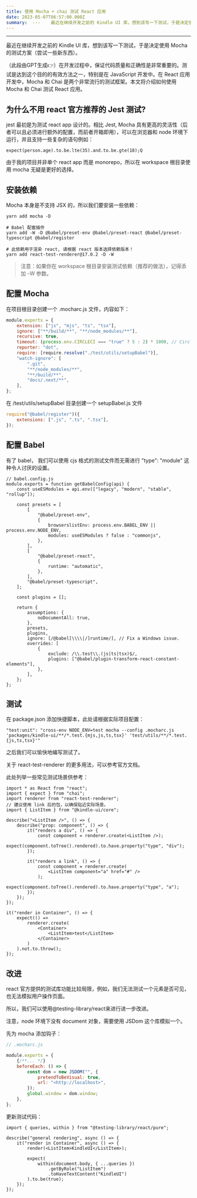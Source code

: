 ```yaml
---
title: 使用 Mocha + chai 测试 React 应用
date: 2023-05-07T06:57:00.000Z
summary:  ---    最近在继续开发之前的 Kindle UI 库，想到该写一下测试，于是决定使用 Moc
---
```



---



最近在继续开发之前的 Kindle UI 库，想到该写一下测试，于是决定使用 Mocha 的测试方案（尝试一些新东西）。

（此段由GPT生成👉）在开发过程中，保证代码质量和正确性是非常重要的。测试是达到这个目的的有效方法之一，特别是在 JavaScript 开发中。在 React 应用开发中，Mocha 和 Chai 是两个非常流行的测试框架。本文将介绍如何使用 Mocha 和 Chai 测试 React 应用。

## 为什么不用 react 官方推荐的 Jest 测试?

jest 最初是为测试 react app 设计的。相比 Jest, Mocha 具有更高的灵活性（后者可以且必须进行额外的配置，而前者开箱即用），可以在浏览器和 node 环境下运行，并且支持一些复杂的语句例如：

```plain text
expect(person.age).to.be.lte(35).and.to.be.gte(18);Q

```

由于我的项目并非单个 react app 而是 monorepo，所以在 workspace 根目录使用 mocha 无疑是更好的选择。

## 安装依赖

Mocha 本身是不支持 JSX 的，所以我们要安装一些依赖：

```shell
yarn add mocha -D

# Babel 配套插件
yarn add -W -D @babel/preset-env @babel/preset-react @babel/preset-typescript @babel/register

# 此依赖用于渲染 react, 请根据 react 版本选择依赖版本！
yarn add react-test-renderer@17.0.2 -D -W
```
> 注意：如果你在 workspace 根目录安装测试依赖（推荐的做法），记得添加 -W 参数。

## 配置 Mocha

在项目根目录创建一个 .mocharc.js 文件，内容如下：

```javascript
module.exports = {
	extension: ["js", "mjs", "ts", "tsx"],
	ignore: ["**/build/**", "**/node_modules/**"],
	recursive: true,
	timeout: (process.env.CIRCLECI === "true" ? 5 : 2) * 1000, // Circle CI has low-performance CPUs.
	reporter: "dot",
	require: [require.resolve("./test/utils/setupBabel")],
	"watch-ignore": [
		".git",
		"**/node_modules/**",
		"**/build/**",
		"docs/.next/**",
	],
};

```

在 /test/utils/setupBabel 目录创建一个 setupBabel.js 文件

```javascript
require("@babel/register")({
	extensions: [".js", ".ts", ".tsx"],
});
```

## 配置 Babel

有了 babel， 我们可以使用 cjs 格式的测试文件而无需进行 "type": "module" 这种令人讨厌的设置。

```plain text
// babel.config.js
module.exports = function getBabelConfig(api) {
	const useESModules = api.env(["legacy", "modern", "stable", "rollup"]);

	const presets = [
		[
			"@babel/preset-env",
			{
				browserslistEnv: process.env.BABEL_ENV || process.env.NODE_ENV,
				modules: useESModules ? false : "commonjs",
			},
		],
		[
			"@babel/preset-react",
			{
				runtime: "automatic",
			},
		],
		"@babel/preset-typescript",
	];

	const plugins = [];

	return {
		assumptions: {
			noDocumentAll: true,
		},
		presets,
		plugins,
		ignore: [/@babel[\\\\|/]runtime/], // Fix a Windows issue.
		overrides: [
			{
				exclude: /\\.test\\.(js|ts|tsx)$/,
				plugins: ["@babel/plugin-transform-react-constant-elements"],
			},
		],
	};
};

```

## 测试

在 package.json 添加快捷脚本，此处请根据实际项目配置：

```plain text
"test:unit": "cross-env NODE_ENV=test mocha --config .mocharc.js 'packages/kindle-ui/**/*.test.{mjs,js,ts,tsx}' 'test/utils/**/*.test.{js,ts,tsx}'"

```

之后我们可以愉快地编写测试了。

关于 react-test-renderer 的更多用法，可以参考官方文档。

此处列举一些常见测试场景供参考：

```plain text
import * as React from "react";
import { expect } from "chai";
import renderer from "react-test-renderer";
// 建议使用 link 后的包，以确保贴近实际场景。
import { ListItem } from "@kindle-ui/core";

describe("<ListItem />", () => {
	describe("prop: component", () => {
		it("renders a div", () => {
			const component = renderer.create(<ListItem />);
			expect(component.toTree().rendered).to.have.property("type", "div");
		});

		it("renders a link", () => {
			const component = renderer.create(
				<ListItem component="a" href="#" />
			);
			expect(component.toTree().rendered).to.have.property("type", "a");
		});
	});
});

```

```plain text
it("render in Container", () => {
	expect(() =>
		renderer.create(
			<Container>
				<ListItem>test</ListItem>
			</Container>
		)
	).not.to.throw();
});

```

## 改进

react 官方提供的测试库功能比较局限，例如，我们无法测试一个元素是否可见，也无法模拟用户操作页面。

所以，我们可以使用@testing-library/react来进行进一步改进。

注意，node 环境下没有 document 对象，需要使用 JSDom 这个库模拟一个。

先为 mocha 添加钩子：

```javascript
// .mocharc.js

module.exports = {
    {/**... */}
	beforeEach: () => {
		const dom = new JSDOM("", {
			pretendToBeVisual: true,
			url: "<http://localhost>",
		});
		global.window = dom.window;
	},
};
```

更新测试代码：

```plain text
import { queries, within } from "@testing-library/react/pure";

describe("general rendering", async () => {
	it("render in Container", async () => {
		render(<ListItem>KindleUI</ListItem>);

		expect(
			within(document.body, { ...queries })
				.getByRole("ListItem")
				.toHaveTextContent("KindleUI")
		).to.be(true);
	});
});

```
